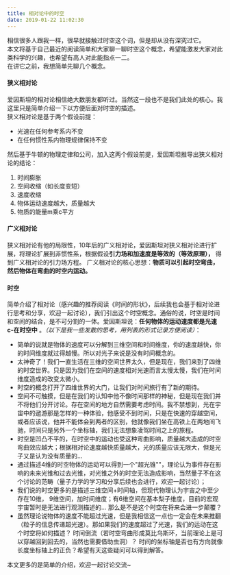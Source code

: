 ```yaml
---
title: 相对论中的时空
date: 2019-01-22 11:02:30
---
```

  相信很多人跟我一样，很早就接触过时空这个词，但是却从没有深究过它。  
  本文将基于自己最近的阅读简单和大家聊一聊时空这个概念，希望能激发大家对此类科学的兴趣，也希望有高人对此能指点一二。  
  在讲它之前，我想简单先聊几个概念。  

#### 狭义相对论
  爱因斯坦的相对论相信绝大数朋友都听过。当然这一段也不是我们此处的核心。我这里只是简单介绍一下以方便后面对时空的描述。  
  狭义相对论是基于两个假设前提：
  * 光速在任何参考系内不变
  * 在任何惯性系内物理规律保持不变

  然后基于牛顿的物理定律和公司，加入这两个假设前提，爱因斯坦推导出狭义相对论的结论：
  1. 时间膨胀
  2. 空间收缩（如长度变短）
  3. 速度收缩
  4. 物体运动速度越大，质量越大
  5. 物质的能量m乘c平方

#### 广义相对论
  狭义相对论有他的局限性，10年后的广义相对论，爱因斯坦对狭义相对论进行扩展，将理论扩展到非惯性系，根据假设**引力场和加速度是等效的（等效原理），**  得到广义相对论的引力场方程。
  广义相对论的核心思想：**物质可以引起时空弯曲，然后物体在弯曲的时空内运动。**

#### 时空
  简单介绍了相对论（感兴趣的推荐阅读《时间的形状》，后续我也会基于相对论进行思考和分享，欢迎一起讨论），我们引出这个时空概念。通俗的说，时空是时间和空间的结合，是不可分割的一体。爱因斯坦说：**任何物体的运动速度都是光速c-在时空中** 。*（以下是我一些发散的思考，用列表的形式记录方便阅读）*：
  - 简单的说就是物体的速度可以分解到三维空间和时间维度，你的速度越快，你的时间维度就过得越慢。所以对光子来说是没有时间概念的。
  - 太神奇了！我们一直生活在三维的空间世界太久，但是现在，我们来到了四维的时空世界。只是因为我们在空间的速度相对光速而言太慢太慢，我们在时间维度造成的改变太微小。
  - 时空的概念打开了四维世界的大门，让我们对时间旅行有了新的期待。
  - 空间不可触摸，但是在我们的认知中他不像时间那样的神秘，但是现在我们并不将他们分开讨论。存在空间的地方自然需要考虑时间。我不禁想到，光在宇宙中的遨游那是怎样的一种体验，他感受不到时间，只是在快速的穿越空间，或者应该说，他并不能体会到两者的区别，他就像我们坐在高铁上在两地间飞驰，时间只是另外一个坐标轴，我们无法想象凌驾时间之上的旅程。
  - 时空是凹凸不平的，在时空中的运动也受这种弯曲影响，质量越大造成的时空弯曲效应越大；根据相对论速度越快质量越大，光的质量应该无限大，但是光子又是认为没有质量的...
  - 通过描述4维的时空物体的运动可以得到一个"超光锥""，理论认为事件存在影响的未来光锥和过去光锥，对光锥之外的时空无法造成影响，当然量子不在这个讨论的范畴（量子力学的学习和分享后续也会进行，欢迎一起讨论）；
  - 我们说的时空更多的是描述三维空间+时间轴，但现代物理认为宇宙之中至少存在10维， 9维空间，加时间维度；有6维空间在基本梨子维度，目前的宏观宇宙暂时是无法进行观测描述的... 那么是不是这个时空在将来会进一步颠覆？
  - 虽然理论说物体的速度不能超过光速，但是我相信这一点也一定会在未来推翻（粒子的信息传递超光速）。那如果我们的速度超过了光速，我们的运动在这个时空将如何描述？ 时间倒流（若时空弯曲形成莫比乌斯环，当前理论上是可以穿越回到回去的，当然也需要借助虫洞）？ 时间的坐标轴是否也有方向就像长度坐标轴上的正负？希望有天这些疑问可以得到解答。

本文更多的是简单的介绍，欢迎一起讨论交流~
